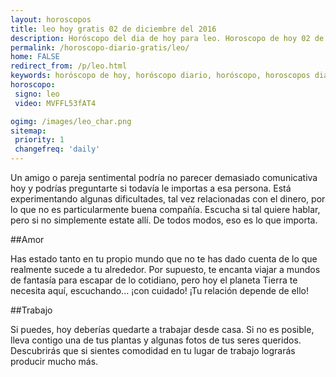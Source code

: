 ```yaml
---
layout: horoscopos
title: leo hoy gratis 02 de diciembre del 2016 
description: Horóscopo del dia de hoy para leo. Horoscopo de hoy 02 de diciembre del 2016. Las predicciones de amor, trabajo, vida personal gratis.
permalink: /horoscopo-diario-gratis/leo/
home: FALSE
redirect_from: /p/leo.html
keywords: horóscopo de hoy, horóscopo diario, horóscopo, horoscopos diarios gratis del dia de hoy, horóscopo diario gratis,horóscopo 2016, horóscopo esperanza gracia, horoscopo leo hoy, horoscop, horóscopos gratis, horoscopo leo, horoscopo leo 2016, Tarot, Astrologia, Zodíaco, leo, horoscopo gratis
horoscopo:
 signo: leo
 video: MVFFL53fAT4

ogimg: /images/leo_char.png
sitemap:
 priority: 1
 changefreq: 'daily'
---
```



Un amigo o pareja sentimental podría no parecer demasiado comunicativa hoy y podrías preguntarte si todavía le importas a esa persona. Está experimentando algunas dificultades, tal vez relacionadas con el dinero, por lo que no es particularmente buena compañía. Escucha si tal quiere hablar, pero si no simplemente estate allí. De todos modos, eso es lo que importa.

##Amor

Has estado tanto en tu propio mundo que no te has dado cuenta de lo que realmente sucede a tu alrededor. Por supuesto, te encanta viajar a mundos de fantasía para escapar de lo cotidiano, pero hoy el planeta Tierra te necesita aquí, escuchando... ¡con cuidado! ¡Tu relación depende de ello!

##Trabajo

Si puedes, hoy deberías quedarte a trabajar desde casa. Si no es posible, lleva contigo una de tus plantas y algunas fotos de tus seres queridos. Descubrirás que si sientes comodidad en tu lugar de trabajo lograrás producir mucho más.